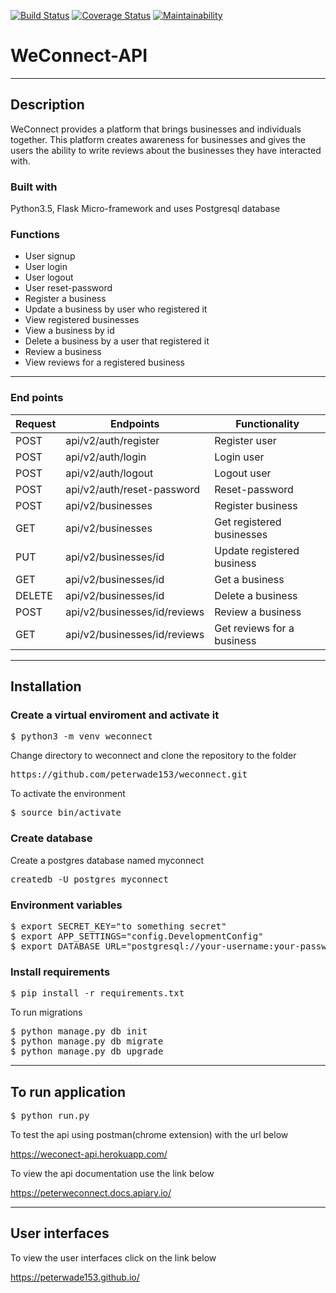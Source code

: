 [![Build Status](https://travis-ci.org/peterwade153/weconnect.svg?branch=challenge2)](https://travis-ci.org/peterwade153/weconnect)
[![Coverage Status](https://coveralls.io/repos/github/peterwade153/weconnect/badge.svg?branch=master)](https://coveralls.io/github/peterwade153/weconnect?branch=master)
[![Maintainability](https://api.codeclimate.com/v1/badges/3b5e5f2b6d5c0ed06307/maintainability)](https://codeclimate.com/github/peterwade153/weconnect/maintainability)
# WeConnect-API
---
## Description
WeConnect provides a platform that brings businesses and individuals together. This platform 
creates awareness for businesses and gives the users the ability to write reviews about the 
businesses they have interacted with. 
### Built with 
Python3.5, Flask Micro-framework and uses Postgresql database

### Functions
 - User signup
 - User login
 - User logout
 - User reset-password
 - Register a business
 - Update a business by user who registered it
 - View registered businesses
 - View a business by id
 - Delete a business by a user that registered it
 - Review a business
 - View reviews for a registered business
 
--- 

### End points

Request |       Endpoints                 |       Functionality
--------|---------------------------------|--------------------------------
POST    |  api/v2/auth/register           |        Register user
POST    |  api/v2/auth/login              |        Login user
POST    |  api/v2/auth/logout             |        Logout user
POST    |  api/v2/auth/reset-password     |        Reset-password
POST    |  api/v2/businesses              |        Register business
GET     |  api/v2/businesses              |        Get registered businesses
PUT     |  api/v2/businesses/id           |        Update registered business
GET     |  api/v2/businesses/id           |        Get a business 
DELETE  |  api/v2/businesses/id           |        Delete a business
POST    |  api/v2/businesses/id/reviews   |        Review a business
GET     |  api/v2/businesses/id/reviews   |        Get reviews for a business


---
## Installation
### Create a virtual enviroment and activate it
<pre>
$ python3 -m venv weconnect
</pre>
Change directory to weconnect and clone the repository to the folder
<pre>
https://github.com/peterwade153/weconnect.git
</pre>
To activate the environment
<pre>
$ source bin/activate
</pre>
### Create database
Create a postgres database named myconnect
<pre>createdb -U postgres myconnect</pre>
### Environment variables
<pre>
$ export SECRET_KEY="to something secret"
$ export APP_SETTINGS="config.DevelopmentConfig"
$ export DATABASE_URL="postgresql://your-username:your-password@localhost/myconnect"
</pre>
### Install requirements
<pre>
$ pip install -r requirements.txt
</pre>
To run migrations
<pre>
$ python manage.py db init
$ python manage.py db migrate
$ python manage.py db upgrade
</pre>

---
## To run application
<pre>
$ python run.py
</pre>

To test the api using postman(chrome extension) with the url below

https://weconect-api.herokuapp.com/

To view the api documentation use the link below

 https://peterweconnect.docs.apiary.io/

---
## User interfaces

To view the user interfaces click on the link below

 https://peterwade153.github.io/


